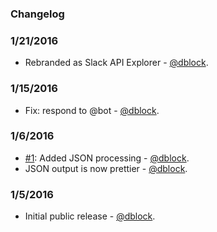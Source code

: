 ### Changelog

### 1/21/2016

* Rebranded as Slack API Explorer - [@dblock](https://github.com/dblock).

### 1/15/2016

* Fix: respond to @bot - [@dblock](https://github.com/dblock).

### 1/6/2016

* [#1](https://github.com/dblock/slack-api-explorer/issues/1): Added JSON processing - [@dblock](https://github.com/dblock).
* JSON output is now prettier - [@dblock](https://github.com/dblock).

### 1/5/2016

* Initial public release - [@dblock](https://github.com/dblock).
